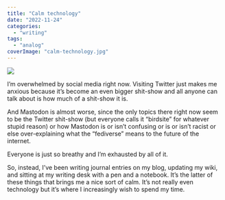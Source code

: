```yaml
---
title: "Calm technology"
date: "2022-11-24"
categories:
  - "writing"
tags:
  - "analog"
coverImage: "calm-technology.jpg"
---
```


![](/img/2022/calm-technology-1024x654.jpg)

I’m overwhelmed by social media right now. Visiting Twitter just makes me anxious because it’s become an even bigger shit-show and all anyone can talk about is how much of a shit-show it is.

And Mastodon is almost worse, since the only topics there right now seem to be the Twitter shit-show (but everyone calls it “birdsite” for whatever stupid reason) or how Mastodon is or isn’t confusing or is or isn’t racist or else over-explaining what the “fediverse” means to the future of the internet.

Everyone is just so breathy and I’m exhausted by all of it.

So, instead, I’ve been writing journal entries on my blog, updating my wiki, and sitting at my writing desk with a pen and a notebook. It’s the latter of these things that brings me a nice sort of calm. It’s not really even technology but it’s where I increasingly wish to spend my time.
